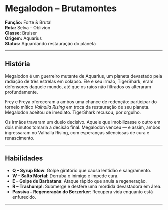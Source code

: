 # Megalodon – Brutamontes

**Função:** Forte & Brutal  
**Rota:** Selva – Oblivion  
**Classe:** Bruiser  
**Origem:** Aquarius  
**Status:** Aguardando restauração do planeta

---

## História

Megalodon é um guerreiro mutante de Aquarius, um planeta devastado pela radiação de três estrelas em colapso. Ele e seu irmão, TigerShark, eram defensores daquele mundo, até que os raios não filtrados os alteraram profundamente.

Frey e Freya ofereceram a ambos uma chance de redenção: participar do torneio mítico *Valhalla Rising* em troca da restauração de seu planeta. Megalodon aceitou de imediato. TigerShark recusou, por orgulho.

Os irmãos travaram um duelo decisivo. Aquele que imobilizasse o outro em dois minutos tomaria a decisão final. Megalodon venceu — e assim, ambos ingressaram no Valhalla Rising, com esperanças silenciosas de cura e renascimento.

---

## Habilidades

- **Q – Syrup Blow**: Golpe giratório que causa lentidão e sangramento.  
- **W – Salto Mortal**: Derruba o inimigo e impede cura.  
- **E – Golpe de Barbatana**: Ataque rápido que anula a regeneração.  
- **R – Trashomp!**: Submerge e desfere uma mordida devastadora em área.  
- **Passiva – Regeneração do Berzerker**: Recupera vida enquanto está enfurecido.

---
